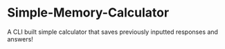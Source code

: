 # Simple-Memory-Calculator
A CLI  built simple calculator that saves previously inputted responses and answers! 
